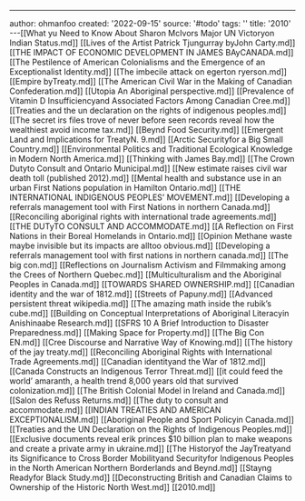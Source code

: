 ---
author: ohmanfoo
created: '2022-09-15'
source: '#todo'
tags: ''
title: '2010'
---[[What yu Need to Know About Sharon McIvors Major UN Victoryon Indian Status.md]]
[[Lives of the Artist Patrick Tjungurray byJohn Carty.md]]
[[THE IMPACT OF ECONOMIC DEVELOPMENT IN JAMES BAyCANADA.md]]
[[The Pestilence of American Colonialisms and the Emergence of an Exceptionalist Identity.md]]
[[The imbecile attack on egerton ryerson.md]]
[[Empire byTreaty.md]]
[[The American Civil War in the Making of Canadian Confederation.md]]
[[Utopia An Aboriginal perspective.md]]
[[Prevalence of Vitamin D Insufficiencyand Associated Factors Among Canadian Cree.md]]
[[Treaties and the un declaration on the rights of indigenous peoples.md]]
[[The secret irs files trove of never before seen records reveal how the wealthiest avoid income tax.md]]
[[Beynd Food Security.md]]
[[Emergent Land and Implications for TreatyN. 9.md]]
[[Arctic Securityfor a Big Small Country.md]]
[[Environmental Politics and Traditional Ecological Knowledge in Modern North America.md]]
[[Thinking with James Bay.md]]
[[The Crown Dutyto Consult and Ontario Municipal.md]]
[[New estimate raises civil war death toll (published 2012).md]]
[[Mental health and substance use in an urban First Nations population in Hamilton Ontario.md]]
[[THE INTERNATIONAL INDIGENOUS PEOPLES’ MOVEMENT.md]]
[[Developing a referrals management tool with First Nations in northern Canada.md]]
[[Reconciling aboriginal rights with international trade agreements.md]]
[[THE DUTyTO CONSULT AND ACCOMMODATE.md]]
[[A Reflection on First Nations in their Boreal Homelands in Ontario.md]]
[[Opinion Methane waste maybe invisible but its impacts are alltoo obvious.md]]
[[Developing a referrals management tool with first nations in northern canada.md]]
[[The big con.md]]
[[Reflections on Journalism Activism and Filmmaking among the Crees of Northern Quebec.md]]
[[Multiculturalism and the Aboriginal Peoples in Canada.md]]
[[TOWARDS SHARED OWNERSHIP.md]]
[[Canadian identity and the war of 1812.md]]
[[Streets of Papuny.md]]
[[Advanced persistent threat wikipedia.md]]
[[The amazing math inside the rubik’s cube.md]]
[[Building on Conceptual Interpretations of Aboriginal Literacyin Anishinaabe Research.md]]
[[SFRS 10 A Brief Introduction to Disaster Preparedness.md]]
[[Making Space for Property.md]]
[[The Big Con EN.md]]
[[Cree Discourse and Narrative Way of Knowing.md]]
[[The history of the jay treaty.md]]
[[Reconciling Aboriginal Rights with International Trade Agreements.md]]
[[Canadian identityand the War of 1812.md]]
[[Canada Constructs an Indigenous Terror Threat.md]]
[[it could feed the world’ amaranth, a health trend 8,000 years old that survived colonization.md]]
[[The British Colonial Model in Ireland and Canada.md]]
[[Salon des Refuss Returns.md]]
[[The duty to consult and accommodate.md]]
[[INDIAN TREATIES AND AMERICAN EXCEPTIONALISM.md]]
[[Aboriginal People and Sport Policyin Canada.md]]
[[Treaties and the UN Declaration on the Rights of Indigenous Peoples.md]]
[[Exclusive documents reveal erik princes $10 billion plan to make weapons and create a private army in ukraine.md]]
[[The Historyof the JayTreatyand its Significance to Cross Border Mobilityand Securityfor Indigenous Peoples in the North American Northern Borderlands and Beynd.md]]
[[Stayng Readyfor Black Study.md]]
[[Deconstructing British and Canadian Claims to Ownership of the Historic North West.md]]
[[2010.md]]
